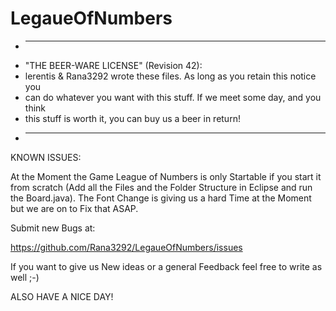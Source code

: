 LegaueOfNumbers
===============


 * ----------------------------------------------------------------------------
 * "THE BEER-WARE LICENSE" (Revision 42):
 * lerentis & Rana3292 wrote these files. As long as you retain this notice you
 * can do whatever you want with this stuff. If we meet some day, and you think
 * this stuff is worth it, you can buy us a beer in return!
 * ----------------------------------------------------------------------------



KNOWN ISSUES:

At the Moment the Game League of Numbers is only Startable if you start it from scratch (Add all the Files and the Folder Structure in Eclipse and run the Board.java).
The Font Change is giving us a hard Time at the Moment but we are on to Fix that ASAP.

Submit new Bugs at:

https://github.com/Rana3292/LegaueOfNumbers/issues

If you want to give us New ideas or a general Feedback feel free to write as well ;-)

ALSO HAVE A NICE DAY!









